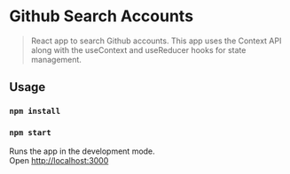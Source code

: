 

# Github Search Accounts

> React app to search Github accounts. This app uses the Context API along with the useContext and useReducer hooks for state management.

## Usage

### `npm install`

### `npm start`

Runs the app in the development mode.<br>
Open [http://localhost:3000](http://localhost:3000)

